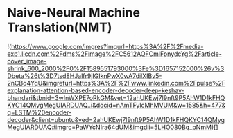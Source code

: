 # Naive-Neural Machine Translation(NMT)
!(https://www.google.com/imgres?imgurl=https%3A%2F%2Fmedia-exp1.licdn.com%2Fdms%2Fimage%2FC5612AQFCmlFpnydcYg%2Farticle-cover_image-shrink_600_2000%2F0%2F1589551793000%3Fe%3D1657152000%26v%3Dbeta%26t%3D7tsd8HJalfr9jIGIknPwX0wA7dilXIBv5-2nCBq4YqU&imgrefurl=https%3A%2F%2Fwww.linkedin.com%2Fpulse%2Fexplanation-attention-based-encoder-decoder-deep-keshav-bhandari&tbnid=3wInWXPE7oRkGM&vet=12ahUKEwj7l9nft9P5AhW1D1kFHQKYC14QMygMegUIARDUAQ..i&docid=nAmTFylcMhMVUM&w=1585&h=477&q=LSTM%20encoder-decoder&client=ubuntu&ved=2ahUKEwj7l9nft9P5AhW1D1kFHQKYC14QMygMegUIARDUAQ#imgrc=PaWYcNIra64dUM&imgdii=5LHO080Bq_pNmM)[]
